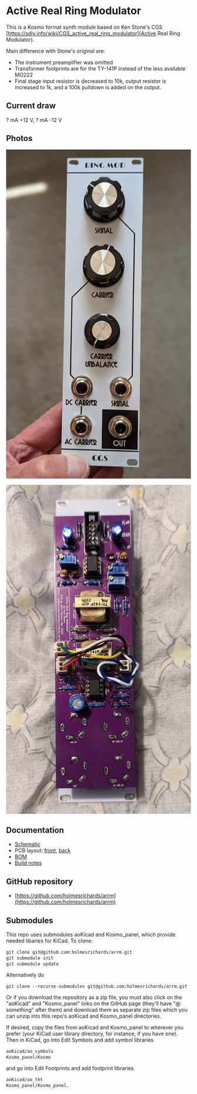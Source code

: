 # Active Real Ring Modulator

This is a Kosmo format synth module based on Ken Stone's CGS [https://sdiy.info/wiki/CGS_active_real_ring_modulator](Active Real Ring Modulator). 

Main difference with Stone's original are:

* The instrument preamplifier was omitted
* Transformer footprints are for the TY-141P instead of the less available MO222
* Final stage input resistor is decreased to 10k, output resistor is increased to 1k, and a 100k pulldown is added on the output.

## Current draw
? mA +12 V, ? mA -12 V


## Photos

![](Images/front.jpg)

![](Images/back.jpg)

## Documentation

* [Schematic](Docs/.pdf)
* PCB layout: [front](Docs/arrm_layout_front.pdf), [back](Docs/arrm_layout_back.pdf)
* [BOM](Docs/arrm_bom.md)
* [Build notes](Docs/build.md)

## GitHub repository

* [https://github.com/holmesrichards/arrm](https://github.com/holmesrichards/arrm)

## Submodules

This repo uses submodules aoKicad and Kosmo_panel, which provide needed libaries for KiCad. To clone:

```
git clone git@github.com:holmesrichards/arrm.git
git submodule init
git submodule update
```


Alternatively do

```
git clone --recurse-submodules git@github.com:holmesrichards/arrm.git
```

Or if you download the repository as a zip file, you must also click on the "aoKicad" and "Kosmo\_panel" links on the GitHub page (they'll have "@ something" after them) and download them as separate zip files which you can unzip into this repo's aoKicad and Kosmo\_panel directories.

If desired, copy the files from aoKicad and Kosmo\_panel to wherever you prefer (your KiCad user library directory, for instance, if you have one). Then in KiCad, go into Edit Symbols and add symbol libraries 

```
aoKicad/ao_symbols
Kosmo_panel/Kosmo
```
and go into Edit Footprints and add footprint libraries 
```
aoKicad/ao_tht
Kosmo_panel/Kosmo_panel.
```
